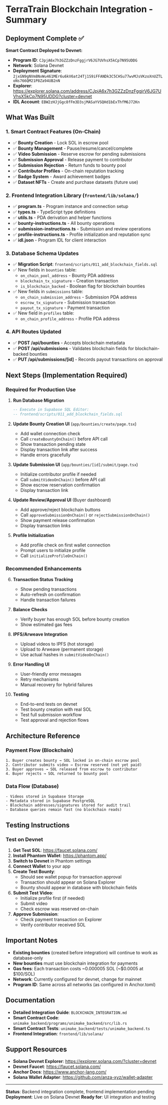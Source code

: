 # TerraTrain Blockchain Integration - Summary

## Deployment Complete ✅

**Smart Contract Deployed to Devnet:**
- **Program ID**: `CJpjA6x7h3GZZzDnzFggjrV6JG7UVhsX5kCp7N95UDDG`
- **Network**: Solana Devnet
- **Deployment Signature**: `2jxGN9gNVm8NvWu461MEr6u6kV6at24Tj1S9iFFANDk3C5CHSu77wvMJsVKzoXnUZTLoNs766QM21P8Za94UB2nN`
- **Explorer**: https://explorer.solana.com/address/CJpjA6x7h3GZZzDnzFggjrV6JG7UVhsX5kCp7N95UDDG?cluster=devnet
- **IDL Account**: `EBW2zHJjGgc8fFm3D3sjMASaYVSQHd1bExThfM6J72Kn`

## What Was Built

### 1. Smart Contract Features (On-Chain)
- ✅ **Bounty Creation** - Lock SOL in escrow pool
- ✅ **Bounty Management** - Pause/resume/cancel/complete
- ✅ **Video Submission** - Reserve escrow for pending submissions
- ✅ **Submission Approval** - Release payment to contributor
- ✅ **Submission Rejection** - Return funds to bounty pool
- ✅ **Contributor Profiles** - On-chain reputation tracking
- ✅ **Badge System** - Award achievement badges
- ✅ **Dataset NFTs** - Create and purchase datasets (future use)

### 2. Frontend Integration Library (`frontend/lib/solana/`)
- ✅ **program.ts** - Program instance and connection setup
- ✅ **types.ts** - TypeScript type definitions
- ✅ **utils.ts** - PDA derivation and helper functions
- ✅ **bounty-instructions.ts** - All bounty operations
- ✅ **submission-instructions.ts** - Submission and review operations
- ✅ **profile-instructions.ts** - Profile initialization and reputation sync
- ✅ **idl.json** - Program IDL for client interaction

### 3. Database Schema Updates
- ✅ **Migration Script**: `frontend/scripts/011_add_blockchain_fields.sql`
- ✅ New fields in `bounties` table:
  - `on_chain_pool_address` - Bounty PDA address
  - `blockchain_tx_signature` - Creation transaction
  - `is_blockchain_backed` - Boolean flag for blockchain bounties
- ✅ New fields in `submissions` table:
  - `on_chain_submission_address` - Submission PDA address
  - `escrow_tx_signature` - Submission transaction
  - `payout_tx_signature` - Payment transaction
- ✅ New field in `profiles` table:
  - `on_chain_profile_address` - Profile PDA address

### 4. API Routes Updated
- ✅ **POST /api/bounties** - Accepts blockchain metadata
- ✅ **POST /api/submissions** - Validates blockchain fields for blockchain-backed bounties
- ✅ **PUT /api/submissions/[id]** - Records payout transactions on approval

## Next Steps (Implementation Required)

### Required for Production Use

1. **Run Database Migration**
   ```sql
   -- Execute in Supabase SQL Editor:
   -- frontend/scripts/011_add_blockchain_fields.sql
   ```

2. **Update Bounty Creation UI** (`app/bounties/create/page.tsx`)
   - Add wallet connection check
   - Call `createBountyOnChain()` before API call
   - Show transaction pending state
   - Display transaction link after success
   - Handle errors gracefully

3. **Update Submission UI** (`app/bounties/[id]/submit/page.tsx`)
   - Initialize contributor profile if needed
   - Call `submitVideoOnChain()` before API call
   - Show escrow reservation confirmation
   - Display transaction link

4. **Update Review/Approval UI** (Buyer dashboard)
   - Add approve/reject blockchain buttons
   - Call `approveSubmissionOnChain()` or `rejectSubmissionOnChain()`
   - Show payment release confirmation
   - Display transaction links

5. **Profile Initialization**
   - Add profile check on first wallet connection
   - Prompt users to initialize profile
   - Call `initializeProfileOnChain()`

### Recommended Enhancements

6. **Transaction Status Tracking**
   - Show pending transactions
   - Auto-refresh on confirmation
   - Handle transaction failures

7. **Balance Checks**
   - Verify buyer has enough SOL before bounty creation
   - Show estimated gas fees

8. **IPFS/Arweave Integration**
   - Upload videos to IPFS (hot storage)
   - Upload to Arweave (permanent storage)
   - Use actual hashes in `submitVideoOnChain()`

9. **Error Handling UI**
   - User-friendly error messages
   - Retry mechanisms
   - Manual recovery for hybrid failures

10. **Testing**
    - End-to-end tests on devnet
    - Test bounty creation with real SOL
    - Test full submission workflow
    - Test approval and rejection flows

## Architecture Reference

### Payment Flow (Blockchain)
```
1. Buyer creates bounty → SOL locked in on-chain escrow pool
2. Contributor submits video → Escrow reserved (not yet paid)
3. Buyer approves → SOL released from escrow to contributor
4. Buyer rejects → SOL returned to bounty pool
```

### Data Flow (Database)
```
- Videos stored in Supabase Storage
- Metadata stored in Supabase PostgreSQL
- Blockchain addresses/signatures stored for audit trail
- Database queries remain fast (no blockchain reads)
```

## Testing Instructions

### Test on Devnet

1. **Get Test SOL**: https://faucet.solana.com/
2. **Install Phantom Wallet**: https://phantom.app/
3. **Switch to Devnet** in Phantom settings
4. **Connect Wallet** to your app
5. **Create Test Bounty**:
   - Should see wallet popup for transaction approval
   - Transaction should appear on Solana Explorer
   - Bounty should appear in database with blockchain fields
6. **Submit Test Video**:
   - Initialize profile first (if needed)
   - Submit video
   - Check escrow was reserved on-chain
7. **Approve Submission**:
   - Check payment transaction on Explorer
   - Verify contributor received SOL

## Important Notes

- **Existing bounties** (created before integration) will continue to work as database-only
- **New bounties** must use blockchain integration for payments
- **Gas fees**: Each transaction costs ~0.000005 SOL (~$0.0005 at $100/SOL)
- **Network**: Currently configured for devnet, change for mainnet
- **Program ID**: Same across all networks (as configured in Anchor.toml)

## Documentation

- **Detailed Integration Guide**: `BLOCKCHAIN_INTEGRATION.md`
- **Smart Contract Code**: `unimake_backend/programs/unimake_backend/src/lib.rs`
- **Smart Contract Tests**: `unimake_backend/tests/unimake_backend.ts`
- **Frontend Integration**: `frontend/lib/solana/`

## Support Resources

- **Solana Devnet Explorer**: https://explorer.solana.com/?cluster=devnet
- **Devnet Faucet**: https://faucet.solana.com/
- **Anchor Docs**: https://www.anchor-lang.com/
- **Solana Wallet Adapter**: https://github.com/anza-xyz/wallet-adapter

---

**Status**: Backend integration complete, frontend implementation pending
**Deployment**: Live on Solana Devnet
**Ready for**: UI integration and testing
